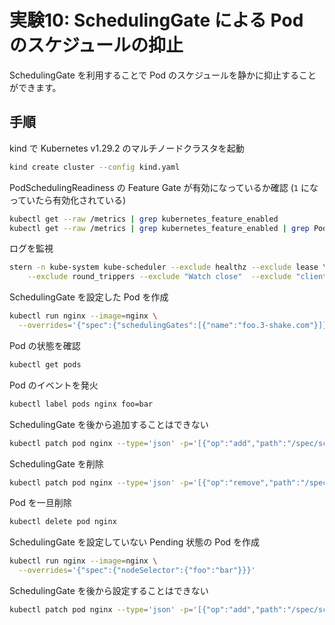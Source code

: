 # 実験10: SchedulingGate による Pod のスケジュールの抑止

SchedulingGate を利用することで Pod のスケジュールを静かに抑止することができます。

## 手順

kind で Kubernetes v1.29.2 のマルチノードクラスタを起動

```sh
kind create cluster --config kind.yaml
```

PodSchedulingReadiness の Feature Gate が有効になっているか確認 (`1` になっていたら有効化されている)

```sh
kubectl get --raw /metrics | grep kubernetes_feature_enabled
kubectl get --raw /metrics | grep kubernetes_feature_enabled | grep PodSchedulingReadiness
```

ログを監視

```sh
stern -n kube-system kube-scheduler --exclude healthz --exclude lease \
    --exclude round_trippers --exclude "Watch close"  --exclude "client-side throttling"
```

SchedulingGate を設定した Pod を作成

```sh
kubectl run nginx --image=nginx \
  --overrides='{"spec":{"schedulingGates":[{"name":"foo.3-shake.com"}]}}'
```

Pod の状態を確認

```sh
kubectl get pods
```

Pod のイベントを発火

```sh
kubectl label pods nginx foo=bar
```

SchedulingGate を後から追加することはできない

```sh
kubectl patch pod nginx --type='json' -p='[{"op":"add","path":"/spec/schedulingGates/1","value":{"name":"bar.3-shake.com"}}]'
```

SchedulingGate を削除

```sh
kubectl patch pod nginx --type='json' -p='[{"op":"remove","path":"/spec/schedulingGates/0"}]'
```

Pod を一旦削除

```sh
kubectl delete pod nginx
```

SchedulingGate を設定していない Pending 状態の Pod を作成

```sh
kubectl run nginx --image=nginx \
  --overrides='{"spec":{"nodeSelector":{"foo":"bar"}}}'
```

SchedulingGate を後から設定することはできない

```sh
kubectl patch pod nginx --type='json' -p='[{"op":"add","path":"/spec/schedulingGates","value":[{"name":"foo.3-shake.com"}]}]'
```

